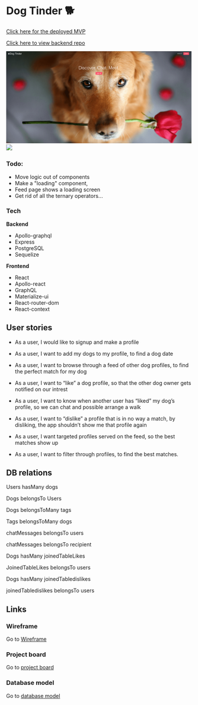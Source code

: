 # Dog Tinder 🐕

[Click here for the deployed MVP](https://thawing-fortress-10562.herokuapp.com/)


[Click here to view backend repo](https://github.com/weilonglin/portfolio-project-backend)

<img width="500px" src="./homepage.png"/>
<img width="500px" src="./ani3.gif"/>

### Todo:
 - Move logic out of components
 - Make a "loading" component, 
 - Feed page shows a loading screen
 - Get rid of all the ternary operators...

### Tech

**Backend**

- Apollo-graphql
- Express
- PostgreSQL
- Sequelize

**Frontend**

- React
- Apollo-react
- GraphQL
- Materialize-ui
- React-router-dom
- React-context

## User stories

- As a user, I would like to signup and make a profile
- As a user, I want to add my dogs to my profile, to find a dog date

- As a user, I want to browse through a feed of other dog profiles, to find the perfect match for my dog

- As a user, I want to “like” a dog profile, so that the other dog owner gets notified on our intrest

- As a user, I want to know when another user has “liked” my dog’s profile, so we can chat and possible arrange a walk

- As a user, I want to “dislike” a profile that is in no way a match, by disliking, the app shouldn’t show me that profile again

- As a user, I want targeted profiles served on the feed, so the best matches show up

- As a user, I want to filter through profiles, to find the best matches.

## DB relations

Users hasMany dogs

Dogs belongsTo Users

Dogs belongsToMany tags

Tags belongsToMany dogs

chatMessages belongsTo users

chatMessages belongsTo recipient

Dogs hasMany joinedTableLikes

JoinedTableLikes belongsTo users

Dogs hasMany joinedTabledislikes

joinedTabledislikes belongsTo users

## Links

### Wireframe

Go to [Wireframe](https://wireframepro.mockflow.com/view/M63e650c9df5cc289f34b4b6c30ed1df61598867540247#/page/0766497b5bf94ed2827e6cd60fa0ea31)

### Project board

Go to [project board](https://github.com/weilonglin/portfolio-project-frontend/projects/1)

### Database model

Go to [database model](https://dbdiagram.io/d/5f4e166088d052352cb589ce)
